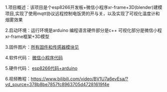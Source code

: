 1.项目概述：该项目是个esp8266开发板+微信小程序xr-frame+3D(blender)建模项目,实现了使用mqtt协议远程控制电饭煲的开与关，以及实现了可视化温度计和烟雾效果  

2.启动环境：运行环境是arduino 编程语言硬件部分是c++  可视化部分是微信小程xr-frame框架+3D模型

3.固件图片：[所有固件和传感器模块见](https://github.com/Tem-man/cookerDigital/tree/master/hardware_images)

4.软件代码： [微信小程序代码](https://github.com/Tem-man/cookerDigital/tree/master/3D_visual)

5.硬件代码： [esp8266代码+arduino](https://github.com/Tem-man/cookerDigital/tree/master/hardware)

6.视频教程：https://www.bilibili.com/video/BV1U7a6evEsa/?vd_source=378b8be7857fc8963705d47281619f4e
